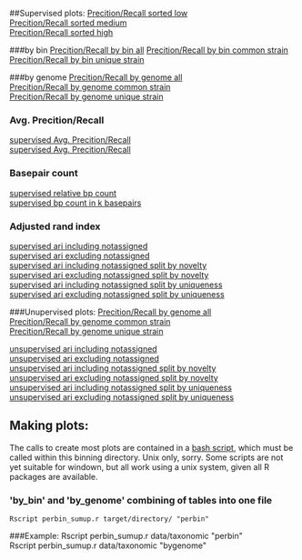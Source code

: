 ##Supervised plots:
[Precition/Recall sorted low](plots/supervised/prec_rec_sorted_all_ranks_low.pdf)  
[Precition/Recall sorted medium](plots/supervised/prec_rec_sorted_all_ranks_medium.pdf)  
[Precition/Recall sorted high](plots/supervised/prec_rec_sorted_all_ranks_high.pdf)  

###by bin
[Precition/Recall by bin all](plots/supervised/prec_recall_combined_all_ranks_by_bin_ANI_all.pdf)
[Precition/Recall by bin common strain](plots/supervised/prec_recall_combined_all_ranks_by_bin_ANI_common_strain.pdf)  
[Precition/Recall by bin unique strain](plots/supervised/prec_recall_combined_all_ranks_by_bin_ANI_unique_strain.pdf)  

###by genome
[Precition/Recall by genome all](plots/supervised/prec_recall_combined_all_ranks_by_genome_ANI_all.pdf)  
[Precition/Recall by genome common strain](plots/supervised/prec_recall_combined_all_ranks_by_genome_ANI_common_strain.pdf)  
[Precition/Recall by genome unique strain](plots/supervised/prec_recall_combined_all_ranks_by_genome_ANI_unique_strain.pdf)  

### Avg. Precition/Recall
[supervised Avg. Precition/Recall](plots/supervised/supervised_summary_all.pdf)  
[supervised Avg. Precition/Recall](plots/supervised/supervised_summary_all_99.pdf)  

### Basepair count
[supervised relative bp count](plots/supervised/supervised_bp_count_relative_all.pdf)  
[supervised bp count in k basepairs](plots/supervised/supervised_bp_count_absolute_all.pdf)  

### Adjusted rand index
[supervised ari including notassigned](plots/supervised/supervised_ari_including_notassigned_all.pdf)  
[supervised ari excluding notassigned](plots/supervised/supervised_ari_excluding_notassigned_all.pdf)  
[supervised ari including notassigned split by novelty](plots/supervised/supervised_ari_including_notassigned_novelty.pdf)  
[supervised ari excluding notassigned split by novelty](plots/supervised/supervised_ari_excluding_notassigned_novelty.pdf)  
[supervised ari including notassigned split by uniqueness](plots/supervised/supervised_ari_including_notassigned_uniqueness.pdf)  
[supervised ari excluding notassigned split by uniqueness](plots/supervised/supervised_ari_excluding_notassigned_uniqueness.pdf)  

###Unupervised plots:
[Precition/Recall by genome all](plots/unsupervised/prec_recall_combined_all_ranks_by_genome_ANI_all.pdf)  
[Precition/Recall by genome common strain](plots/unsupervised/prec_recall_combined_all_ranks_by_genome_ANI_common_strain.pdf)  
[Precition/Recall by genome unique strain](plots/unsupervised/prec_recall_combined_all_ranks_by_genome_ANI_unique_strain.pdf)  

[unsupervised ari including notassigned](plots/unsupervised/unsupervised_ari_including_notassigned_all.pdf)  
[unsupervised ari excluding notassigned](plots/unsupervised/unsupervised_ari_excluding_notassigned_all.pdf)  
[unsupervised ari including notassigned split by novelty](plots/unsupervised/unsupervised_ari_including_notassigned_novelty.pdf)  
[unsupervised ari excluding notassigned split by novelty](plots/unsupervised/unsupervised_ari_excluding_notassigned_novelty.pdf)  
[unsupervised ari including notassigned split by uniqueness](plots/unsupervised/unsupervised_ari_including_notassigned_uniqueness.pdf)  
[unsupervised ari excluding notassigned split by uniqueness](plots/unsupervised/unsupervised_ari_excluding_notassigned_uniqueness.pdf)  



## Making plots:
The calls to create most plots are contained in a [bash script](make_plots.sh), which must be called within this binning directory.
Unix only, sorry. Some scripts are not yet suitable for windown, but all work using a unix system, given all R packages are available.  

### 'by_bin' and 'by_genome' combining of tables into one file
    Rscript perbin_sumup.r target/directory/ "perbin"

###Example:
    Rscript perbin_sumup.r data/taxonomic "perbin"  
    Rscript perbin_sumup.r data/taxonomic "bygenome"  
